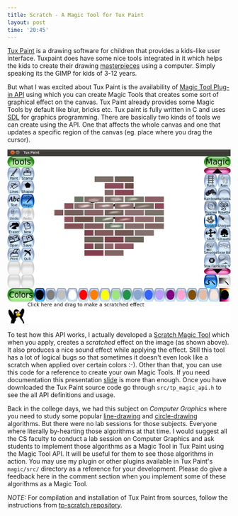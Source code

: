 ```yaml
---
title: Scratch - A Magic Tool for Tux Paint
layout: post
time: '20:45'
---
```


<!--begin excerpt-->
[Tux Paint](http://tuxpaint.org/) is a drawing software for children that provides a kids-like user interface. Tuxpaint does have some nice tools integrated in it which helps the kids to create their drawing [masterpieces](http://tuxpaint.org/gallery/) using a computer. Simply speaking its the GIMP for kids of 3-12 years.
<!--end excerpt-->

But what I was excited about Tux Paint is the availability of [Magic Tool Plug-in API](http://www.tuxpaint.org/presentations/tuxpaint-magic-api.pdf) using which you can create Magic Tools that creates some sort of graphical effect on the canvas. Tux Paint already provides some Magic Tools by default like blur, bricks etc. Tux paint is fully written in C and uses [SDL](http://libsdl.org) for graphics programming. There are basically two kinds of tools we can create using the API. One that affects the whole canvas and one that updates a specific region of the canvas (eg. place where you drag the cursor).

![Scratch effect on Bricks](/images/posts/2011-04-11-a-magic-tool-for-tux-paint/scratch_on_bricks.png)

To test how this API works, I actually developed a [Scratch Magic Tool](https://github.com/semk/tp-scratch) which when you apply, creates a *scratched* effect on the image (as shown above). It also produces a nice sound effect while applying the effect. Still this tool has a lot of logical bugs so that sometimes it doesn't even look like a scratch when applied over certain colors :-). Other than that, you can use this code for a reference to create your own Magic Tools. If you need documentation this presentation [slide](http://www.tuxpaint.org/presentations/tuxpaint-magic-api.pdf) is more than enough. Once you have downloaded the Tux Paint source code go through `src/tp_magic_api.h` to see the all API definitions and usage.

Back in the college days, we had this subject on *Computer Graphics* where you need to study some popular [line-drawing](http://en.wikipedia.org/wiki/Bresenham%27s_line_algorithm) and [circle-drawing](http://en.wikipedia.org/wiki/Midpoint_circle_algorithm) algorithms. But there were no lab sessions for those subjects. Everyone where literally by-hearting those algorithms at that time. I would suggest all the CS faculty to conduct a lab session on Computer Graphics and ask students to implement those algorithms as a Magic Tool in Tux Paint using the Magic Tool API. It will be useful for them to see those algorithms in action. You may use my plugin or other plugins available in Tux Paint's `magic/src/`  directory as a reference for your development. Please do give a feedback here in the comment section when you implement some of these algorithms as a Magic Tool.

*NOTE:* For compilation and installation of Tux Paint from sources, follow the instructions from [tp-scratch repository](https://github.com/semk/tp-scratch).

